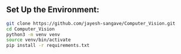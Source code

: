 ## Set Up the Environment:

```bash
git clone https://github.com/jayesh-sangave/Computer_Vision.git
cd Computer_Vision
python3 -m venv venv
source venv/bin/activate
pip install -r requirements.txt
```
